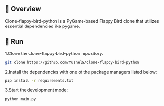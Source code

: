 ## 📌 Overview

Clone-flappy-bird-python is a PyGame-based Flappy Bird clone that utilizes essential dependencies like pygame.

## 🚀 Run
1.Clone the clone-flappy-bird-python repository:
```sh
git clone https://github.com/YusnelG/clone-flappy-bird-python
```
2.Install the dependencies with one of the package managers listed below:
```bash
pip install -r requirements.txt
```
3.Start the development mode:
```bash
python main.py
```
